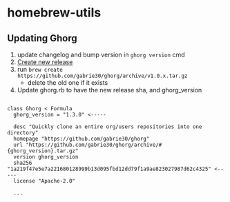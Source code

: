 # homebrew-utils

## Updating Ghorg
1. update changelog and bump version in `ghorg version` cmd
1. [Create new release](https://github.com/gabrie30/ghorg/releases)
2. run `brew create https://github.com/gabrie30/ghorg/archive/v1.0.x.tar.gz`
    - delete the old one if it exists
2. Update ghorg.rb to have the new release sha, and ghorg_version

```

class Ghorg < Formula
  ghorg_version = "1.3.0" <-----

  desc "Quickly clone an entire org/users repositories into one directory"
  homepage "https://github.com/gabrie30/ghorg"
  url "https://github.com/gabrie30/ghorg/archive/#{ghorg_version}.tar.gz"
  version ghorg_version
  sha256 "1a219f47e5e7a221680128999b13d095fbd12dd79f1a9ae823027987d62c4325" <-----
  license "Apache-2.0"
  
  ...
```
